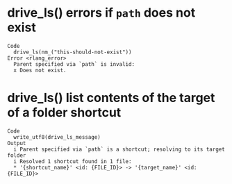 # drive_ls() errors if `path` does not exist

    Code
      drive_ls(nm_("this-should-not-exist"))
    Error <rlang_error>
      Parent specified via `path` is invalid:
      x Does not exist.

# drive_ls() list contents of the target of a folder shortcut

    Code
      write_utf8(drive_ls_message)
    Output
      i Parent specified via `path` is a shortcut; resolving to its target folder
      i Resolved 1 shortcut found in 1 file:
      * '{shortcut_name}' <id: {FILE_ID}> -> '{target_name}' <id: {FILE_ID}>

